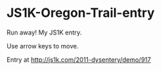 JS1K-Oregon-Trail-entry
=======================

Run away! My JS1K entry. 

Use arrow keys to move. 

Entry at http://js1k.com/2011-dysentery/demo/917